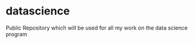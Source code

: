 datascience
===========

Public Repository which will be used for all my work on the data science program 
